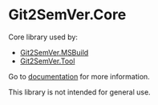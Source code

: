 ﻿# Git2SemVer.Core

Core library used by:

* [Git2SemVer.MSBuild](https://noetictools.github.io/Git2SemVer.MSBuild/)
* [Git2SemVer.Tool](https://noetictools.github.io/Git2SemVer.MSBuild.Tool/)

Go to [documentation](https://noetictools.github.io/Git2SemVer.MSBuild/) for more information.

This library is not intended for general use.

